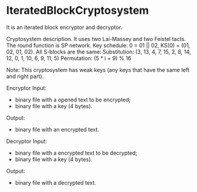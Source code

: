 # IteratedBlockCryptosystem
It is an iterated block encryptor and decryptor. 

Cryptosystem description.
It uses two Lai-Massey and two Feistel tacts. The round function is SP network.
Key schedule: 0 = 01 || 02, KS(0) = (01, 02, 01, 02).
All S-blocks are the same:
Substitution: (3, 13, 4, 7, 15, 2, 8, 14, 12, 0, 1, 10, 6, 9, 11, 5)
Permutation: (5 * i + 9) % 16

Note:
This cryptosystem has weak keys (any keys that have the same left and right part).

Encryptor
Input: 
 - binary file with a opened text to be encrypted;
 - binary file with a key (4 bytes).

Output:
 - binary file with an encrypted text.

Decryptor
Input: 
 - binary file with a encrypted text to be decrypted;
 - binary file with a key (4 bytes).

Output:
 - binary file with a decrypted text.
